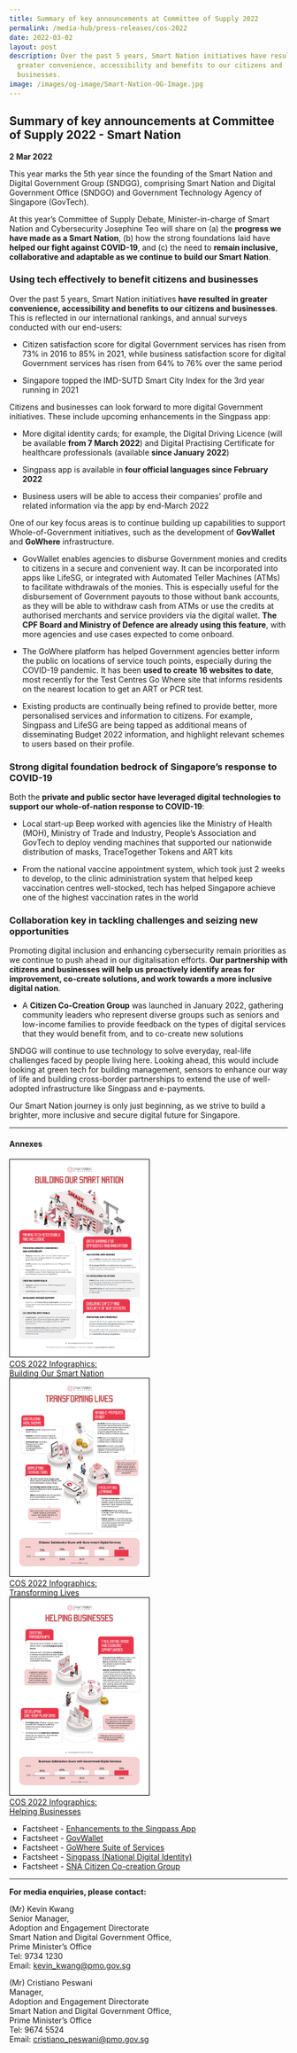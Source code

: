 ```yaml
---
title: Summary of key announcements at Committee of Supply 2022
permalink: /media-hub/press-releases/cos-2022
date: 2022-03-02
layout: post
description: Over the past 5 years, Smart Nation initiatives have resulted in
  greater convenience, accessibility and benefits to our citizens and
  businesses.
image: /images/og-image/Smart-Nation-OG-Image.jpg
---
```

## Summary of key announcements at Committee of Supply 2022 - Smart Nation

**2 Mar 2022**

This year marks the 5th year since the founding of the Smart Nation and Digital Government Group (SNDGG), comprising Smart Nation and Digital Government Office (SNDGO) and Government Technology Agency of Singapore (GovTech).

At this year’s Committee of Supply Debate, Minister-in-charge of Smart Nation and Cybersecurity Josephine Teo will share on (a) the **progress we have made as a Smart Nation**, (b) how the strong foundations laid have **helped our fight against COVID-19**, and (c) the need to **remain inclusive, collaborative and adaptable as we continue to build our Smart Nation**.

### Using tech effectively to benefit citizens and businesses

Over the past 5 years, Smart Nation initiatives **have resulted in greater convenience, accessibility and benefits to our citizens and businesses**. This is reflected in our international rankings, and annual surveys conducted with our end-users:

*  Citizen satisfaction score for digital Government services has risen from 73% in 2016 to 85% in 2021, while business satisfaction score for digital Government services has risen from 64% to 76% over the same period

*  Singapore topped the IMD-SUTD Smart City Index for the 3rd year running in 2021

Citizens and businesses can look forward to more digital Government initiatives. These include upcoming enhancements in the Singpass app:

* More digital identity cards; for example, the Digital Driving Licence (will be available **from 7 March 2022**) and Digital Practising Certificate for healthcare professionals (available **since January 2022**)

* Singpass app is available in **four official languages since February 2022**

* Business users will be able to access their companies’ profile and related information via the app by end-March 2022

One of our key focus areas is to continue building up capabilities to support Whole-of-Government initiatives, such as the development of **GovWallet** and **GoWhere** infrastructure.

* GovWallet enables agencies to disburse Government monies and credits to citizens in a secure and convenient way. It can be incorporated into apps like LifeSG, or integrated with Automated Teller Machines (ATMs) to facilitate withdrawals of the monies. This is especially useful for the disbursement of Government payouts to those without bank accounts, as they will be able to withdraw cash from ATMs or use the credits at authorised merchants and service providers via the digital wallet. **The CPF Board and Ministry of Defence are already using this feature**, with more agencies and use cases expected to come onboard.

* The GoWhere platform has helped Government agencies better inform the public on locations of service touch points, especially during the COVID-19 pandemic. It has been **used to create 16 websites to date**, most recently for the Test Centres Go Where site that informs residents on the nearest location to get an ART or PCR test.

* Existing products are continually being refined to provide better, more personalised services and information to citizens. For example, Singpass and LifeSG are being tapped as additional means of disseminating Budget 2022 information, and highlight relevant schemes to users based on their profile.

### Strong digital foundation bedrock of Singapore’s response to COVID-19

Both the **private and public sector have leveraged digital technologies to support our whole-of-nation response to COVID-19**:

* Local start-up Beep worked with agencies like the Ministry of Health (MOH), Ministry of Trade and Industry, People’s Association and GovTech to deploy vending machines that supported our nationwide distribution of masks, TraceTogether Tokens and ART kits

* From the national vaccine appointment system, which took just 2 weeks to develop, to the clinic administration system that helped keep vaccination centres well-stocked, tech has helped Singapore achieve one of the highest vaccination rates in the world

### Collaboration key in tackling challenges and seizing new opportunities

Promoting digital inclusion and enhancing cybersecurity remain priorities as we continue to push ahead in our digitalisation efforts. **Our partnership with citizens and businesses will help us proactively identify areas for improvement, co-create solutions, and work towards a more inclusive digital nation**.

* A **Citizen Co-Creation Group** was launched in January 2022, gathering community leaders who represent diverse groups such as seniors and low-income families to provide feedback on the types of digital services that they would benefit from, and to co-create new solutions

SNDGG will continue to use technology to solve everyday, real-life challenges faced by people living here. Looking ahead, this would include looking at green tech for building management, sensors to enhance our way of life and building cross-border partnerships to extend the use of well-adopted infrastructure like Singpass and e-payments.

Our Smart Nation journey is only just beginning, as we strive to build a brighter, more inclusive and secure digital future for Singapore.

_______

#### Annexes

<div style="width:50%"> <a href="/files/press-releases/2022/Infographic%20-%20Building%20Our%20Smart%20Nation%20(COS%202022).pdf" target="_blank"><img style="border:1px solid black;" src="/images/media-hub/press-release/2022/Infographic-Building-Our-Smart-Nation-(COS-2022).jpg" alt="COS 2022 Infographics: Building Our Smart Nation">COS 2022 Infographics:<br> Building Our Smart Nation</a></div>

<div style="width:50%"> <a href="/files/press-releases/2022/Infographic%20-%20Transforming%20Lives%20(COS%202022).pdf" target="_blank"><img style="border:1px solid black;" src="/images/media-hub/press-release/2022/Infographic-Transforming-Lives-(COS-2022).jpg" alt="COS 2022 Infographics: Transforming Lives">COS 2022 Infographics:<br> Transforming Lives</a></div>

<div style="width:50%"> <a href="/files/press-releases/2022/Infographic%20-%20Helping%20Businesses%20(COS%202022).pdf" target="_blank"><img style="border:1px solid black;" src="/images/media-hub/press-release/2022/Infographic-Helping-Businesses-(COS-2022).jpg" alt="COS 2022 Infographics: Helping Businesses">COS 2022 Infographics:<br> Helping Businesses</a></div>

* Factsheet - [Enhancements to the Singpass App](/media-hub/press-releases/singpass-enhancements-factsheet-02032022)
* Factsheet - [GovWallet](/media-hub/press-releases/govwallet-factsheet-02032022)
* Factsheet - [GoWhere Suite of Services](/media-hub/press-releases/gowhere-suite-factsheet-02032022)
* Factsheet - [Singpass (National Digital Identity)](/media-hub/press-releases/singpass-factsheet-02032022)
* Factsheet - [SNA Citizen Co-creation Group](/media-hub/press-releases/SNA-Citizen-Co-Creation-Group-Factsheet)

_______

**For media enquiries, please contact:**

(Mr) Kevin Kwang<br>
Senior Manager,<br>
Adoption and Engagement Directorate<br>
Smart Nation and Digital Government Office, <br>
Prime Minister’s Office<br>
Tel: 9734 1230<br>
Email: [kevin_kwang@pmo.gov.sg](mailto:kevin_kwang@pmo.gov.sg)

(Mr) Cristiano Peswani<br>
Manager, <br>
Adoption and Engagement Directorate<br>
Smart Nation and Digital Government Office, <br>
Prime Minister’s Office<br>
Tel: 9674 5524<br>
Email: [cristiano_peswani@pmo.gov.sg](mailto:cristiano_peswani@pmo.gov.sg)